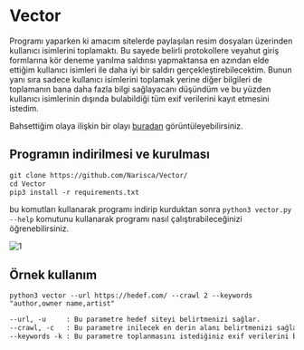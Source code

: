 # Vector
Programı yaparken ki amacım sitelerde paylaşılan resim dosyaları üzerinden kullanıcı isimlerini toplamaktı. Bu sayede belirli protokollere veyahut giriş formlarına kör deneme yanılma saldırısı yapmaktansa en azından elde ettiğim kullanıcı isimleri ile daha iyi bir saldırı gerçekleştirebilecektim. Bunun yanı sıra sadece kullanıcı isimlerini toplamak yerine diğer bilgileri de toplamanın bana daha fazla bilgi sağlayacanı düşündüm ve bu yüzden kullanıcı isimlerinin dışında bulabildiği tüm exif verilerini kayıt etmesini istedim.

Bahsettiğim olaya ilişkin bir olayı [buradan](https://www.youtube.com/watch?v=rfAmMQV_wss&t=255) görüntüleyebilirsiniz.

## Programın indirilmesi ve kurulması
```markdown
git clone https://github.com/Narisca/Vector/
cd Vector
pip3 install -r requirements.txt
```

bu komutları kullanarak programı indirip kurduktan sonra `python3 vector.py --help` komutunu kullanarak programı nasıl çalıştırabileceğinizi öğrenebilirsiniz.

![1](https://github.com/Narisca/Vector/assets/165813191/419ef918-5f38-4f21-a5e6-0315672820fb)

## Örnek kullanım

```
python3 vector --url https://hedef.com/ --crawl 2 --keywords "author,owner name,artist"
```

```markdown
--url, -u     : Bu parametre hedef siteyi belirtmenizi sağlar.
--crawl, -c   : Bu parametre inilecek en derin alanı belirtmenizi sağlar (varsayılan: 3). Örneğin 1 derinliği ana sayfayı kapsarken, 2 derinliği ana sayfada ki linklerin içeriğini de kapsar.
--keywords -k : Bu parametre toplanmasını istediğiniz exif verilerini belirtmenizi sağlıyor (varsayılan hepsi). Örneğin: software,author,model,copyright.. 
```
